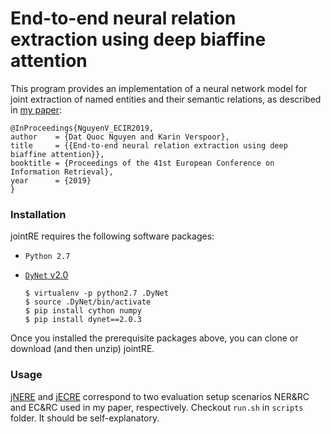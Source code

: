 # End-to-end neural relation extraction using deep biaffine attention

This program provides an implementation of a neural network model for joint extraction of named entities and their semantic relations,  as described in [my paper](https://arxiv.org/abs/1812.11275):

    @InProceedings{NguyenV_ECIR2019,
    author    = {Dat Quoc Nguyen and Karin Verspoor},
    title     = {{End-to-end neural relation extraction using deep biaffine attention}},
    booktitle = {Proceedings of the 41st European Conference on Information Retrieval},
    year      = {2019}
    }
    
### Installation

jointRE requires the following software packages:

* `Python 2.7`
* [`DyNet` v2.0](http://dynet.readthedocs.io/en/latest/python.html)

      $ virtualenv -p python2.7 .DyNet
      $ source .DyNet/bin/activate
      $ pip install cython numpy
      $ pip install dynet==2.0.3

Once you installed the prerequisite packages above, you can clone or download (and then unzip) jointRE.

### Usage

[jNERE](https://github.com/datquocnguyen/jointRE/tree/master/jNERE) and [jECRE](https://github.com/datquocnguyen/jointRE/tree/master/jECRE) correspond to two evaluation setup scenarios  NER&RC and EC&RC used in my paper, respectively.  Checkout `run.sh` in `scripts` folder. It should be self-explanatory.
